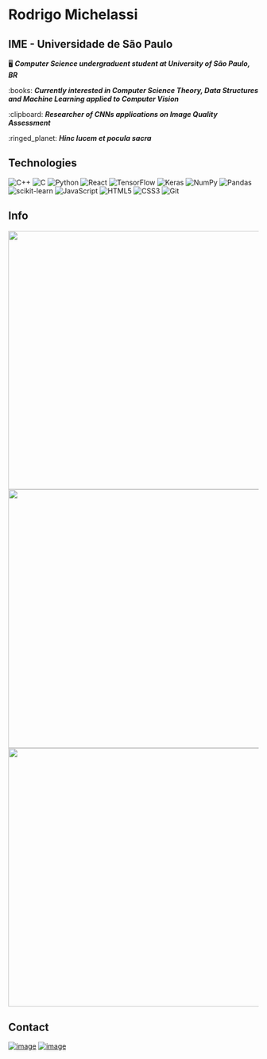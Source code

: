 <h1>Rodrigo Michelassi</h1>
<h2>IME - Universidade de São Paulo</h2>

<div align="left">
    <p>🖥️ <b><i>Computer Science undergraduent student at University of São Paulo, BR</i></b></p>
    <p>:books: <b><i>Currently interested in Computer Science Theory, Data Structures and Machine Learning applied to Computer Vision</i></b></p>
    <p>:clipboard: <b><i>Researcher of CNNs applications on Image Quality Assessment</i></b></p>
    <p:>:ringed_planet: <b><i>Hinc lucem et pocula sacra</i></b></p>
</div>

## Technologies

![C++](https://img.shields.io/badge/c++-%2300599C.svg?style=for-the-badge&logo=c%2B%2B&logoColor=white)
![C](https://img.shields.io/badge/c-%2300599C.svg?style=for-the-badge&logo=c&logoColor=white)
![Python](https://img.shields.io/badge/python-3670A0?style=for-the-badge&logo=python&logoColor=ffdd54)
![React](https://img.shields.io/badge/react-%2320232a.svg?style=for-the-badge&logo=react&logoColor=%2361DAFB)
![TensorFlow](https://img.shields.io/badge/TensorFlow-%23FF6F00.svg?style=for-the-badge&logo=TensorFlow&logoColor=white)
![Keras](https://img.shields.io/badge/Keras-%23D00000.svg?style=for-the-badge&logo=Keras&logoColor=white)
![NumPy](https://img.shields.io/badge/numpy-%23013243.svg?style=for-the-badge&logo=numpy&logoColor=white)
![Pandas](https://img.shields.io/badge/pandas-%23150458.svg?style=for-the-badge&logo=pandas&logoColor=white)
![scikit-learn](https://img.shields.io/badge/scikit--learn-%23F7931E.svg?style=for-the-badge&logo=scikit-learn&logoColor=white)
![JavaScript](https://img.shields.io/badge/javascript-%23323330.svg?style=for-the-badge&logo=javascript&logoColor=%23F7DF1E)
![HTML5](https://img.shields.io/badge/html5-%23E34F26.svg?style=for-the-badge&logo=html5&logoColor=white)
![CSS3](https://img.shields.io/badge/css3-%231572B6.svg?style=for-the-badge&logo=css3&logoColor=white)
![Git](https://img.shields.io/badge/GIT-E44C30?style=for-the-badge&logo=git&logoColor=white)

## Info
<div>
    <a href="https://github.com/roddd35">
        <img width="520cm" src="https://github-readme-stats.vercel.app/api?username=roddd35&show_icons=true&theme=vision-friendly-dark&include_all_commits=true&count_private=true"/>
        <img width="520cm" src="https://github-readme-stats.vercel.app/api/top-langs/?username=roddd35&layout=compact&langs_count=16&theme=vision-friendly-dark"/>
        <!--<img width="520cm" src="https://github-readme-stats.vercel.app/api/pin/?username=roddd35&repo=pacman-multiplayer-game&bg_color=000&border_color=30A3DC&show_icons=true&icon_color=30A3DC&title_color=E94D5F&text_color=FFF"/>-->
        <img width="520cm" src="https://streak-stats.demolab.com/?user=roddd35&theme=vision-friendly-dark"/>
    </a>
</div>
    
## Contact
[![image](https://img.shields.io/badge/rodrigo.michelassi@usp.br-D14836?style=for-the-badge&logo=gmail&logoColor=white)](mailto:rodrigo.michelassi@usp.br)
<a href="https://www.linkedin.com/in/rodrigo-michelassi-1031b4244/">
    ![image](https://img.shields.io/badge/LinkedIn-0077B5?style=for-the-badge&logo=linkedin&logoColor=white)
</a>

